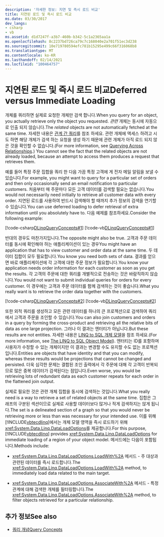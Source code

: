 ```yaml
---
description: '자세한 정보: 지연 및 즉시 로드 비교'
title: 지연된 로드 및 즉시 로드 비교
ms.date: 03/30/2017
dev_langs:
- csharp
- vb
ms.assetid: d1d7247f-a3b7-460b-b342-5c1a2365aa1a
ms.openlocfilehash: 8c2237bd726ca79c7c168040e2a701f51ec3d238
ms.sourcegitcommit: 10e719780594efc781b15295e499c66f316068b8
ms.translationtype: MT
ms.contentlocale: ko-KR
ms.lasthandoff: 02/14/2021
ms.locfileid: "100464757"
---
```

# <a name="deferred-versus-immediate-loading"></a><span data-ttu-id="c97aa-103">지연된 로드 및 즉시 로드 비교</span><span class="sxs-lookup"><span data-stu-id="c97aa-103">Deferred versus Immediate Loading</span></span>

<span data-ttu-id="c97aa-104">개체를 쿼리하면 실제로 요청한 개체만 검색 합니다.</span><span class="sxs-lookup"><span data-stu-id="c97aa-104">When you query for an object, you actually retrieve only the object you requested.</span></span> <span data-ttu-id="c97aa-105">*관련* 개체는 동시에 자동으로 인출 되지 않습니다.</span><span class="sxs-lookup"><span data-stu-id="c97aa-105">The *related* objects are not automatically fetched at the same time.</span></span> <span data-ttu-id="c97aa-106">자세한 내용은 [관계 간 쿼리](querying-across-relationships.md)를 참조 하세요. 관련 개체에 액세스 하려고 시도 하면 해당 개체가 검색 하는 요청을 생성 하기 때문에 관련 개체가 아직 로드 되지 않은 것을 확인할 수 없습니다.</span><span class="sxs-lookup"><span data-stu-id="c97aa-106">(For more information, see [Querying Across Relationships](querying-across-relationships.md).) You cannot see the fact that the related objects are not already loaded, because an attempt to access them produces a request that retrieves them.</span></span>  
  
 <span data-ttu-id="c97aa-107">예를 들어 특정 주문 집합을 쿼리 한 다음 가끔 특정 고객에 게 전자 메일 알림을 보낼 수 있습니다.</span><span class="sxs-lookup"><span data-stu-id="c97aa-107">For example, you might want to query for a particular set of orders and then only occasionally send an email notification to particular customers.</span></span> <span data-ttu-id="c97aa-108">처음부터 매 주문마다 모든 고객 데이터를 검색할 필요는 없습니다.</span><span class="sxs-lookup"><span data-stu-id="c97aa-108">You would not necessarily need initially to retrieve all customer data with every order.</span></span> <span data-ttu-id="c97aa-109">지연된 로드를 사용하여 반드시 검색해야 할 때까지 추가 정보의 검색을 연기할 수 있습니다.</span><span class="sxs-lookup"><span data-stu-id="c97aa-109">You can use deferred loading to defer retrieval of extra information until you absolutely have to.</span></span> <span data-ttu-id="c97aa-110">다음 예제를 참조하세요.</span><span class="sxs-lookup"><span data-stu-id="c97aa-110">Consider the following example:</span></span>  
  
 [!code-csharp[DLinqQueryConcepts#1](../../../../../../samples/snippets/csharp/VS_Snippets_Data/DLinqQueryConcepts/cs/Program.cs#1)]
 [!code-vb[DLinqQueryConcepts#1](../../../../../../samples/snippets/visualbasic/VS_Snippets_Data/DLinqQueryConcepts/vb/Module1.vb#1)]  
  
 <span data-ttu-id="c97aa-111">반대의 경우도 마찬가지입니다.</span><span class="sxs-lookup"><span data-stu-id="c97aa-111">The opposite might also be true.</span></span> <span data-ttu-id="c97aa-112">고객과 주문 데이터를 동시에 확인해야 하는 애플리케이션이 있는 경우</span><span class="sxs-lookup"><span data-stu-id="c97aa-112">You might have an application that has to view customer and order data at the same time.</span></span> <span data-ttu-id="c97aa-113">두 데이터 집합이 모두 필요합니다.</span><span class="sxs-lookup"><span data-stu-id="c97aa-113">You know you need both sets of data.</span></span> <span data-ttu-id="c97aa-114">결과를 얻으면 바로 애플리케이션에 각 고객에 대한 주문 정보가 필요합니다.</span><span class="sxs-lookup"><span data-stu-id="c97aa-114">You know your application needs order information for each customer as soon as you get the results.</span></span> <span data-ttu-id="c97aa-115">각 고객의 주문에 대한 쿼리를 개별적으로 전송하는 것은 바람직하지 않습니다.</span><span class="sxs-lookup"><span data-stu-id="c97aa-115">You would not want to submit individual queries for orders for every customer.</span></span> <span data-ttu-id="c97aa-116">이 경우에는 고객과 주문 데이터를 함께 검색하는 것이 좋습니다.</span><span class="sxs-lookup"><span data-stu-id="c97aa-116">What you really want is to retrieve the order data together with the customers.</span></span>  
  
 [!code-csharp[DLinqQueryConcepts#2](../../../../../../samples/snippets/csharp/VS_Snippets_Data/DLinqQueryConcepts/cs/Program.cs#2)]
 [!code-vb[DLinqQueryConcepts#2](../../../../../../samples/snippets/visualbasic/VS_Snippets_Data/DLinqQueryConcepts/vb/Module1.vb#2)]  
  
 <span data-ttu-id="c97aa-117">또한 외적 쿼리를 생성하고 모든 관련 데이터를 하나의 큰 프로젝션으로 검색하여 쿼리에서 고객과 주문을 조인할 수 있습니다.</span><span class="sxs-lookup"><span data-stu-id="c97aa-117">You can also join customers and orders in a query by forming the cross-product and retrieving all the relative bits of data as one large projection.</span></span> <span data-ttu-id="c97aa-118">그러나 이 결과는 엔터티가 아닙니다.</span><span class="sxs-lookup"><span data-stu-id="c97aa-118">But these results are not entities.</span></span> <span data-ttu-id="c97aa-119">자세한 내용은 [LINQ to SQL 개체 모델](the-linq-to-sql-object-model.md)을 참조 하세요.</span><span class="sxs-lookup"><span data-stu-id="c97aa-119">(For more information, see [The LINQ to SQL Object Model](the-linq-to-sql-object-model.md)).</span></span> <span data-ttu-id="c97aa-120">엔터티는 ID를 포함하며 사용자가 수정할 수 있는 개체이지만 이 결과는 변경할 수도 유지할 수도 없는 프로젝션입니다.</span><span class="sxs-lookup"><span data-stu-id="c97aa-120">Entities are objects that have identity and that you can modify, whereas these results would be projections that cannot be changed and persisted.</span></span> <span data-ttu-id="c97aa-121">더욱 심각한 문제는 결합된 조인 출력에서 각 주문에 대해 각 고객이 반복되므로 많은 중복 데이터가 검색된다는 점입니다.</span><span class="sxs-lookup"><span data-stu-id="c97aa-121">Even worse, you would be retrieving lots of redundant data as each customer repeats for each order in the flattened join output.</span></span>  
  
 <span data-ttu-id="c97aa-122">실제로 필요한 것은 관련 개체 집합을 동시에 검색하는 것입니다.</span><span class="sxs-lookup"><span data-stu-id="c97aa-122">What you really need is a way to retrieve a set of related objects at the same time.</span></span> <span data-ttu-id="c97aa-123">집합은 그래프의 구분된 섹션이므로 실제로 사용할 데이터보다 많거나 적게 검색하지는 않게 됩니다.</span><span class="sxs-lookup"><span data-stu-id="c97aa-123">The set is a delineated section of a graph so that you would never be retrieving more or less than was necessary for your intended use.</span></span> <span data-ttu-id="c97aa-124">이를 위해 [!INCLUDE[vbtecdlinq](../../../../../../includes/vbtecdlinq-md.md)]에서는 개체 모델 영역을 즉시 로드하기 위해 <xref:System.Data.Linq.DataLoadOptions>를 제공합니다.</span><span class="sxs-lookup"><span data-stu-id="c97aa-124">For this purpose, [!INCLUDE[vbtecdlinq](../../../../../../includes/vbtecdlinq-md.md)] provides <xref:System.Data.Linq.DataLoadOptions> for immediate loading of a region of your object model.</span></span> <span data-ttu-id="c97aa-125">메서드에는 다음이 포함됩니다.</span><span class="sxs-lookup"><span data-stu-id="c97aa-125">Methods include:</span></span>  
  
- <span data-ttu-id="c97aa-126"><xref:System.Data.Linq.DataLoadOptions.LoadWith%2A> 메서드 - 주 대상과 관련된 데이터를 즉시 로드합니다.</span><span class="sxs-lookup"><span data-stu-id="c97aa-126">The  <xref:System.Data.Linq.DataLoadOptions.LoadWith%2A> method, to immediately load data related to the main target.</span></span>  
  
- <span data-ttu-id="c97aa-127"><xref:System.Data.Linq.DataLoadOptions.AssociateWith%2A> 메서드 - 특정 관계에 대해 검색한 개체를 필터링합니다.</span><span class="sxs-lookup"><span data-stu-id="c97aa-127">The <xref:System.Data.Linq.DataLoadOptions.AssociateWith%2A> method, to filter objects retrieved for a particular relationship.</span></span>  
  
## <a name="see-also"></a><span data-ttu-id="c97aa-128">추가 정보</span><span class="sxs-lookup"><span data-stu-id="c97aa-128">See also</span></span>

- [<span data-ttu-id="c97aa-129">쿼리 개념</span><span class="sxs-lookup"><span data-stu-id="c97aa-129">Query Concepts</span></span>](query-concepts.md)
